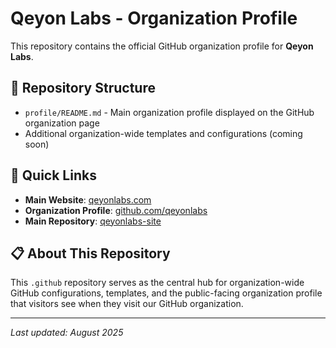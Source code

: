 # Qeyon Labs - Organization Profile

This repository contains the official GitHub organization profile for **Qeyon Labs**.

## 📁 Repository Structure

- `profile/README.md` - Main organization profile displayed on the GitHub organization page
- Additional organization-wide templates and configurations (coming soon)

## 🔗 Quick Links

- **Main Website**: [qeyonlabs.com](https://qeyonlabs.com)
- **Organization Profile**: [github.com/qeyonlabs](https://github.com/qeyonlabs)
- **Main Repository**: [qeyonlabs-site](https://github.com/qeyonlabs/qeyonlabs-site)

## 📋 About This Repository

This `.github` repository serves as the central hub for organization-wide GitHub configurations, templates, and the public-facing organization profile that visitors see when they visit our GitHub organization.

---

*Last updated: August 2025*